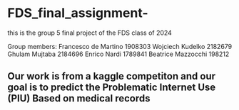 # FDS_final_assignment-
this is the group 5 final project of the FDS class of 2024

Group members:
Francesco de Martino 1908303
Wojciech Kudelko 2182679
Ghulam Mujtaba 2184696
Enrico Nardi 1789841
Beatrice Mazzocchi 198212

## Our work is from a kaggle competiton and our goal is to predict the Problematic Internet Use (PIU) Based on medical records
